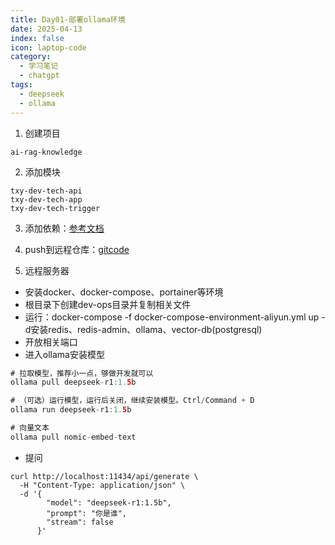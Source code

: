 ```yaml
---
title: Day01-部署ollama环境
date: 2025-04-13
index: false
icon: laptop-code
category:
  - 学习笔记
  - chatgpt
tags:
  - deepseek
  - ollama
---
```


1. 创建项目
```
ai-rag-knowledge
```
2. 添加模块
```
txy-dev-tech-api
txy-dev-tech-app
txy-dev-tech-trigger
```

3. 添加依赖：[参考文档](https://wx.zsxq.com/group/48411118851818/topic/2858141518251521)

4. push到远程仓库：[gitcode](https://gitcode.com/Field_ctxy/ai-rag-knowledge)

5. 远程服务器
- 安装docker、docker-compose、portainer等环境
- 根目录下创建dev-ops目录并复制相关文件
- 运行：docker-compose -f docker-compose-environment-aliyun.yml up -d安装redis、redis-admin、ollama、vector-db(postgresql)
- 开放相关端口
- 进入ollama安装模型
```java
# 拉取模型，推荐小一点，够做开发就可以
ollama pull deepseek-r1:1.5b

# （可选）运行模型，运行后关闭，继续安装模型。Ctrl/Command + D
ollama run deepseek-r1:1.5b

# 向量文本
ollama pull nomic-embed-text
```
- 提问
```shell
curl http://localhost:11434/api/generate \
  -H "Content-Type: application/json" \
  -d '{
        "model": "deepseek-r1:1.5b",
        "prompt": "你是谁",
        "stream": false
      }'
```